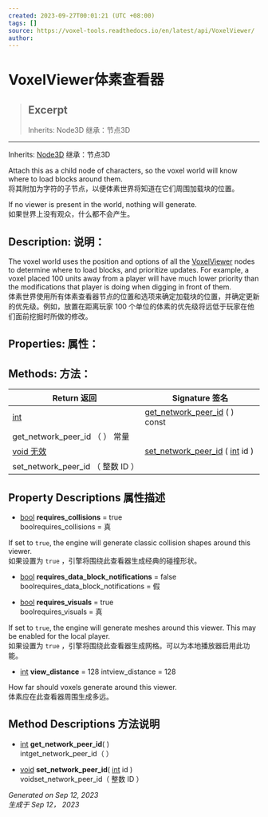 ```yaml
---
created: 2023-09-27T00:01:21 (UTC +08:00)
tags: []
source: https://voxel-tools.readthedocs.io/en/latest/api/VoxelViewer/
author: 
---
```


# VoxelViewer体素查看器

> ## Excerpt
> Inherits: Node3D 继承：节点3D

---
Inherits: [Node3D](https://docs.godotengine.org/en/stable/classes/class_node3d.html) 继承：节点3D

Attach this as a child node of characters, so the voxel world will know where to load blocks around them.  
将其附加为字符的子节点，以便体素世界将知道在它们周围加载块的位置。

If no viewer is present in the world, nothing will generate.  
如果世界上没有观众，什么都不会产生。

## Description: 说明：

The voxel world uses the position and options of all the [VoxelViewer](https://voxel-tools.readthedocs.io/en/latest/api/VoxelViewer/) nodes to determine where to load blocks, and prioritize updates. For example, a voxel placed 100 units away from a player will have much lower priority than the modifications that player is doing when digging in front of them.  
体素世界使用所有体素查看器节点的位置和选项来确定加载块的位置，并确定更新的优先级。例如，放置在距离玩家 100 个单位的体素的优先级将远低于玩家在他们面前挖掘时所做的修改。

## Properties: 属性：

## Methods: 方法：

| Return 返回 | Signature 签名 |
| --- | --- |
| [int](https://docs.godotengine.org/en/stable/classes/class_int.html) | [get\_network\_peer\_id](https://voxel-tools.readthedocs.io/en/latest/api/VoxelViewer/#i_get_network_peer_id) ( ) const  
get\_network\_peer\_id （ ） 常量 |
| [void 无效](https://voxel-tools.readthedocs.io/en/latest/api/VoxelViewer/#) | [set\_network\_peer\_id](https://voxel-tools.readthedocs.io/en/latest/api/VoxelViewer/#i_set_network_peer_id) ( [int](https://docs.godotengine.org/en/stable/classes/class_int.html) id )  
set\_network\_peer\_id （ 整数 ID ） |

## Property Descriptions 属性描述

-   [bool](https://docs.godotengine.org/en/stable/classes/class_bool.html) **requires\_collisions** = true  
    boolrequires\_collisions = 真

If set to `true`, the engine will generate classic collision shapes around this viewer.  
如果设置为 `true` ，引擎将围绕此查看器生成经典的碰撞形状。

-   [bool](https://docs.godotengine.org/en/stable/classes/class_bool.html) **requires\_data\_block\_notifications** = false  
    boolrequires\_data\_block\_notifications = 假
    
-   [bool](https://docs.godotengine.org/en/stable/classes/class_bool.html) **requires\_visuals** = true  
    boolrequires\_visuals = 真
    

If set to `true`, the engine will generate meshes around this viewer. This may be enabled for the local player.  
如果设置为 `true` ，引擎将围绕此查看器生成网格。可以为本地播放器启用此功能。

-   [int](https://docs.godotengine.org/en/stable/classes/class_int.html) **view\_distance** = 128 intview\_distance = 128

How far should voxels generate around this viewer.  
体素应在此查看器周围生成多远。

## Method Descriptions 方法说明

-   [int](https://docs.godotengine.org/en/stable/classes/class_int.html) **get\_network\_peer\_id**( )  
    intget\_network\_peer\_id（ ）
    
-   [void](https://voxel-tools.readthedocs.io/en/latest/api/VoxelViewer/#) **set\_network\_peer\_id**( [int](https://docs.godotengine.org/en/stable/classes/class_int.html) id )  
    voidset\_network\_peer\_id（ 整数 ID ）
    

_Generated on Sep 12, 2023  
生成于 Sep 12， 2023_
